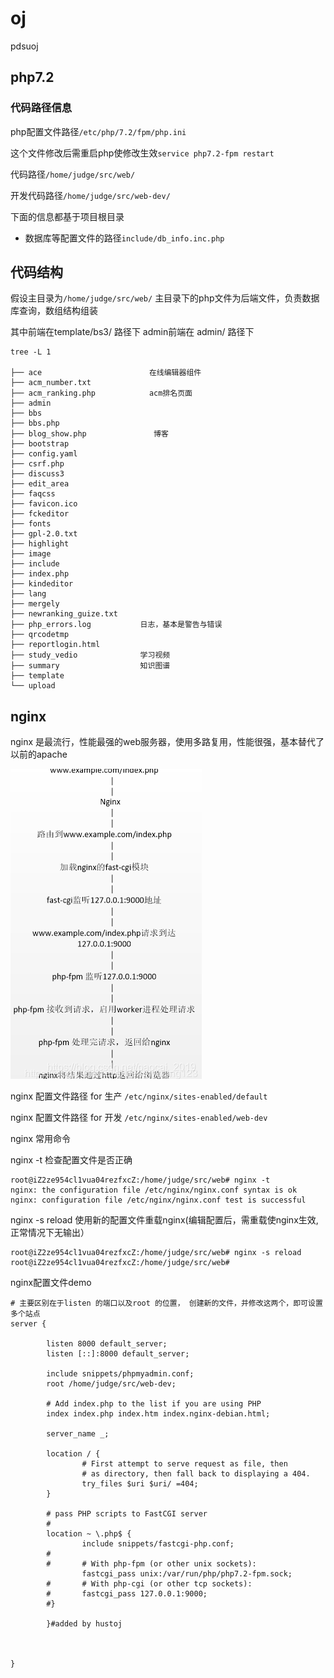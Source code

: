 # oj
pdsuoj


## php7.2

### 代码路径信息

php配置文件路径`/etc/php/7.2/fpm/php.ini`  

这个文件修改后需重启php使修改生效`service php7.2-fpm restart`

代码路径`/home/judge/src/web/`

开发代码路径`/home/judge/src/web-dev/`

下面的信息都基于项目根目录

- 数据库等配置文件的路径`include/db_info.inc.php`

## 代码结构

假设主目录为`/home/judge/src/web/`
主目录下的php文件为后端文件，负责数据库查询，数组结构组装

其中前端在template/bs3/ 路径下
admin前端在 admin/ 路径下

```
tree -L 1

├── ace                        在线编辑器组件
├── acm_number.txt
├── acm_ranking.php            acm排名页面
├── admin
├── bbs
├── bbs.php
├── blog_show.php               博客
├── bootstrap
├── config.yaml
├── csrf.php
├── discuss3
├── edit_area
├── faqcss
├── favicon.ico
├── fckeditor
├── fonts
├── gpl-2.0.txt
├── highlight
├── image
├── include
├── index.php
├── kindeditor
├── lang
├── mergely
├── newranking_guize.txt
├── php_errors.log           日志，基本是警告与错误
├── qrcodetmp
├── reportlogin.html
├── study_vedio              学习视频
├── summary                  知识图谱   
├── template
└── upload

```


## nginx


nginx 是最流行，性能最强的web服务器，使用多路复用，性能很强，基本替代了以前的apache


![php-fpm与nginx访问流程图](_v_images/20221206100854428_16773.png)



nginx 配置文件路径 for 生产
`/etc/nginx/sites-enabled/default`

nginx 配置文件路径 for 开发
`/etc/nginx/sites-enabled/web-dev`

nginx 常用命令

nginx -t 检查配置文件是否正确
```
root@iZ2ze954cl1vua04rezfxcZ:/home/judge/src/web# nginx -t 
nginx: the configuration file /etc/nginx/nginx.conf syntax is ok
nginx: configuration file /etc/nginx/nginx.conf test is successful
```

nginx -s reload  使用新的配置文件重载nginx(编辑配置后，需重载使nginx生效, 正常情况下无输出）
```
root@iZ2ze954cl1vua04rezfxcZ:/home/judge/src/web# nginx -s reload
root@iZ2ze954cl1vua04rezfxcZ:/home/judge/src/web#

```


nginx配置文件demo

```nginx
# 主要区别在于listen 的端口以及root 的位置， 创建新的文件，并修改这两个，即可设置多个站点
server {
    
        listen 8000 default_server;            
        listen [::]:8000 default_server;

        include snippets/phpmyadmin.conf;
        root /home/judge/src/web-dev;

        # Add index.php to the list if you are using PHP
        index index.php index.htm index.nginx-debian.html;

        server_name _;

        location / {
                # First attempt to serve request as file, then
                # as directory, then fall back to displaying a 404.
                try_files $uri $uri/ =404;
        }

        # pass PHP scripts to FastCGI server
        #
        location ~ \.php$ {
                include snippets/fastcgi-php.conf;
        #
        #       # With php-fpm (or other unix sockets):
                fastcgi_pass unix:/var/run/php/php7.2-fpm.sock;
        #       # With php-cgi (or other tcp sockets):
        #       fastcgi_pass 127.0.0.1:9000;
        #}

        }#added by hustoj



}


```
